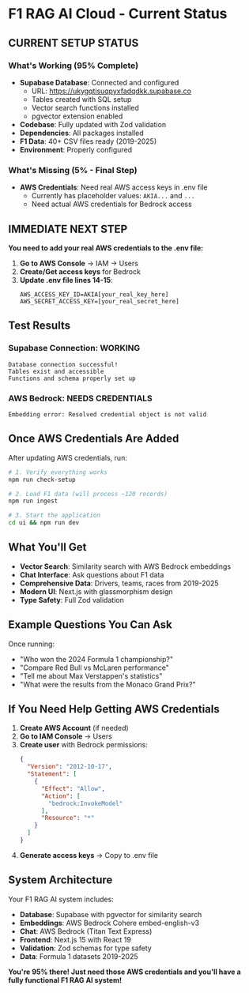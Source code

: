 # F1 RAG AI Cloud - Current Status

## CURRENT SETUP STATUS

### What's Working (95% Complete)
- **Supabase Database**: Connected and configured
  - URL: https://ukygqtisuqpyxfadqdkk.supabase.co
  - Tables created with SQL setup
  - Vector search functions installed
  - pgvector extension enabled
- **Codebase**: Fully updated with Zod validation
- **Dependencies**: All packages installed
- **F1 Data**: 40+ CSV files ready (2019-2025)
- **Environment**: Properly configured

### What's Missing (5% - Final Step)
- **AWS Credentials**: Need real AWS access keys in .env file
  - Currently has placeholder values: `AKIA...` and `...`
  - Need actual AWS credentials for Bedrock access

## IMMEDIATE NEXT STEP

**You need to add your real AWS credentials to the .env file:**

1. **Go to AWS Console** → IAM → Users
2. **Create/Get access keys** for Bedrock
3. **Update .env file lines 14-15**:
   ```
   AWS_ACCESS_KEY_ID=AKIA[your_real_key_here]
   AWS_SECRET_ACCESS_KEY=[your_real_secret_here]
   ```

## Test Results

### Supabase Connection: WORKING
```
Database connection successful!
Tables exist and accessible
Functions and schema properly set up
```

### AWS Bedrock: NEEDS CREDENTIALS
```
Embedding error: Resolved credential object is not valid
```

## Once AWS Credentials Are Added

After updating AWS credentials, run:

```bash
# 1. Verify everything works
npm run check-setup

# 2. Load F1 data (will process ~120 records)
npm run ingest

# 3. Start the application
cd ui && npm run dev
```

## What You'll Get

- **Vector Search**: Similarity search with AWS Bedrock embeddings
- **Chat Interface**: Ask questions about F1 data
- **Comprehensive Data**: Drivers, teams, races from 2019-2025
- **Modern UI**: Next.js with glassmorphism design
- **Type Safety**: Full Zod validation

## Example Questions You Can Ask

Once running:
- "Who won the 2024 Formula 1 championship?"
- "Compare Red Bull vs McLaren performance"
- "Tell me about Max Verstappen's statistics"
- "What were the results from the Monaco Grand Prix?"

## If You Need Help Getting AWS Credentials

1. **Create AWS Account** (if needed)
2. **Go to IAM Console** → Users
3. **Create user** with Bedrock permissions:
   ```json
   {
     "Version": "2012-10-17",
     "Statement": [
       {
         "Effect": "Allow",
         "Action": [
           "bedrock:InvokeModel"
         ],
         "Resource": "*"
       }
     ]
   }
   ```
4. **Generate access keys** → Copy to .env file

## System Architecture

Your F1 RAG AI system includes:
- **Database**: Supabase with pgvector for similarity search
- **Embeddings**: AWS Bedrock Cohere embed-english-v3
- **Chat**: AWS Bedrock (Titan Text Express)
- **Frontend**: Next.js 15 with React 19
- **Validation**: Zod schemas for type safety
- **Data**: Formula 1 datasets 2019-2025

**You're 95% there! Just need those AWS credentials and you'll have a fully functional F1 RAG AI system!**